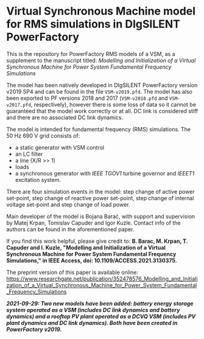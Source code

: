 # Virtual Synchronous Machine model for RMS simulations in DIgSILENT PowerFactory

This is the repository for PowerFactory RMS models of a VSM, as a supplement to the manuscript titled: _Modelling and Initialization of a Virtual Synchronous Machine for Power System Fundamental Frequency Simulations_

The model has been natively developed in DIgSILENT PowerFactory version v2019 SP4 and can be found in the file `VSM-v2019.pfd`. The model has also been exported to PF versions 2018 and 2017 (`VSM-v2018.pfd` and `VSM-v2017.pfd`, respectively), however there is some loss of data so it cannot be guaranteed that the model work correctly or at all. DC link is considered stiff and there are no associated DC link dynamics.

The model is intended for fundamental frequency (RMS) simulations. The 50 Hz 690 V grid consists of: 
- a static generator with VSM control
- an LC filter
- a line (X/R >> 1)
- loads
- a synchronous generator with _IEEE TGOV1_ turbine governor and _IEEET1_ excitation system.

There are four simulation events in the model: step change of active power set-point, step change of reactive power set-point, step change of internal voltage set-point and step change of load power.

Main developer of the model is Bojana Barać, with support and supervision by Matej Krpan, Tomislav Capuder and Igor Kuzle. Contact info of the authors can be found in the aforementioned paper.

If you find this work helpful, please give credit to: **B. Barac, M. Krpan, T. Capuder and I. Kuzle, "Modelling and Initialization of a Virtual Synchronous Machine for Power System Fundamental Frequency Simulations," in IEEE Access, doi: 10.1109/ACCESS.2021.3130375.**

The preprint version of this paper is available online: https://www.researchgate.net/publication/352478576_Modelling_and_Initialization_of_a_Virtual_Synchronous_Machine_for_Power_System_Fundamental_Frequency_Simulations

_**2021-09-29: Two new models have been added: battery energy storage system operated as a VSM (includes DC link dynamics and battery dynamics) and a rooftop PV plant operated as a DCVQ VSM (includes PV plant dynamics and DC link dynamics). Both have been created in PowerFactory v2019.**_
